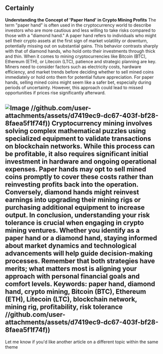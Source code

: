 Certainly
---
**Understanding the Concept of 'Paper Hand' in Crypto Mining Profits**
The term "paper hand" is often used in the cryptocurrency world to describe investors who are more cautious and less willing to take risks compared to those with a "diamond hand." A paper hand refers to individuals who might sell their crypto assets at the first sign of market volatility or downturn, potentially missing out on substantial gains. This behavior contrasts sharply with that of diamond hands, who hold onto their investments through thick and thin.
When it comes to mining cryptocurrencies like Bitcoin (BTC), Ethereum (ETH), or Litecoin (LTC), patience and strategic planning are key. Miners need to consider factors such as electricity costs, hardware efficiency, and market trends before deciding whether to sell mined coins immediately or hold onto them for potential future appreciation. For paper hands, selling mined coins might seem like a safer bet, especially during periods of uncertainty. However, this approach could lead to missed opportunities if prices rise significantly afterward.

![Image](https://github.com/user-attachments/assets/d7419ec9-dc67-403f-bf28-8faea5f1f74f)
 //github.com/user-attachments/assets/d7419ec9-dc67-403f-bf28-8faea5f1f74f))
Cryptocurrency mining involves solving complex mathematical puzzles using specialized equipment to validate transactions on blockchain networks. While this process can be profitable, it also requires significant initial investment in hardware and ongoing operational expenses. Paper hands may opt to sell mined coins promptly to cover these costs rather than reinvesting profits back into the operation. Conversely, diamond hands might reinvest earnings into upgrading their mining rigs or purchasing additional equipment to increase output.
In conclusion, understanding your risk tolerance is crucial when engaging in crypto mining ventures. Whether you identify as a paper hand or a diamond hand, staying informed about market dynamics and technological advancements will help guide decision-making processes. Remember that both strategies have merits; what matters most is aligning your approach with personal financial goals and comfort levels.
Keywords: paper hand, diamond hand, crypto mining, Bitcoin (BTC), Ethereum (ETH), Litecoin (LTC), blockchain network, mining rig, profitability, risk tolerance
 //github.com/user-attachments/assets/d7419ec9-dc67-403f-bf28-8faea5f1f74f))
--- 
Let me know if you'd like another article on a different topic within the same theme
